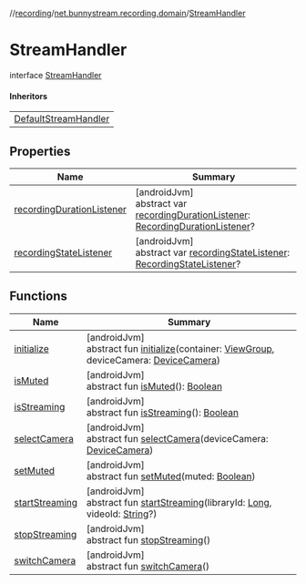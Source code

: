 //[recording](../../../index.md)/[net.bunnystream.recording.domain](../index.md)/[StreamHandler](index.md)

# StreamHandler

interface [StreamHandler](index.md)

#### Inheritors

| |
|---|
| [DefaultStreamHandler](../-default-stream-handler/index.md) |

## Properties

| Name | Summary |
|---|---|
| [recordingDurationListener](recording-duration-listener.md) | [androidJvm]<br>abstract var [recordingDurationListener](recording-duration-listener.md): [RecordingDurationListener](../../net.bunnystream.recording/-recording-duration-listener/index.md)? |
| [recordingStateListener](recording-state-listener.md) | [androidJvm]<br>abstract var [recordingStateListener](recording-state-listener.md): [RecordingStateListener](../../net.bunnystream.recording/-recording-state-listener/index.md)? |

## Functions

| Name | Summary |
|---|---|
| [initialize](initialize.md) | [androidJvm]<br>abstract fun [initialize](initialize.md)(container: [ViewGroup](https://developer.android.com/reference/kotlin/android/view/ViewGroup.html), deviceCamera: [DeviceCamera](../../net.bunnystream.recording/-device-camera/index.md)) |
| [isMuted](is-muted.md) | [androidJvm]<br>abstract fun [isMuted](is-muted.md)(): [Boolean](https://kotlinlang.org/api/latest/jvm/stdlib/kotlin/-boolean/index.html) |
| [isStreaming](is-streaming.md) | [androidJvm]<br>abstract fun [isStreaming](is-streaming.md)(): [Boolean](https://kotlinlang.org/api/latest/jvm/stdlib/kotlin/-boolean/index.html) |
| [selectCamera](select-camera.md) | [androidJvm]<br>abstract fun [selectCamera](select-camera.md)(deviceCamera: [DeviceCamera](../../net.bunnystream.recording/-device-camera/index.md)) |
| [setMuted](set-muted.md) | [androidJvm]<br>abstract fun [setMuted](set-muted.md)(muted: [Boolean](https://kotlinlang.org/api/latest/jvm/stdlib/kotlin/-boolean/index.html)) |
| [startStreaming](start-streaming.md) | [androidJvm]<br>abstract fun [startStreaming](start-streaming.md)(libraryId: [Long](https://kotlinlang.org/api/latest/jvm/stdlib/kotlin/-long/index.html), videoId: [String](https://kotlinlang.org/api/latest/jvm/stdlib/kotlin/-string/index.html)?) |
| [stopStreaming](stop-streaming.md) | [androidJvm]<br>abstract fun [stopStreaming](stop-streaming.md)() |
| [switchCamera](switch-camera.md) | [androidJvm]<br>abstract fun [switchCamera](switch-camera.md)() |
